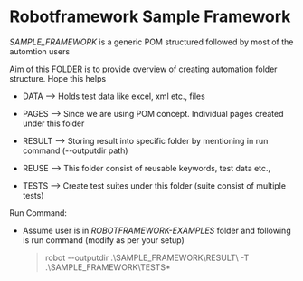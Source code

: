 # Robotframework Sample Framework

*SAMPLE_FRAMEWORK* is a generic POM structured followed by most of the automtion users

Aim of this FOLDER is to provide overview of creating automation folder structure. Hope this helps

 - DATA   --> Holds test data like excel, xml etc., files

 - PAGES  --> Since we are using POM concept. Individual pages created under this folder

 - RESULT --> Storing result into specific folder by mentioning in run command (--outputdir path)

 - REUSE  --> This folder consist of reusable keywords, test data etc.,
 
 - TESTS  --> Create test suites under this folder (suite consist of multiple tests)

Run Command:

 - Assume user is in *ROBOTFRAMEWORK-EXAMPLES* folder and following is run command (modify as per your setup)
    > robot --outputdir .\SAMPLE_FRAMEWORK\RESULT\ -T .\SAMPLE_FRAMEWORK\TESTS\*
